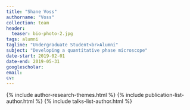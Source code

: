 ```yaml
---
title: "Shane Voss"
authorname: "Voss"
collection: team
header:
  teaser: bio-photo-2.jpg
tags: alumni
tagline: "Undergraduate Student<br>Alumni"
subject: "Developing a quantitative phase microscope"
date-start: 2019-02-01
date-end: 2019-05-31
googlescholar: 
email: 
cv: 
---
```


<p align= "justify">

{% include author-research-themes.html %}
{% include publication-list-author.html %}
{% include talks-list-author.html %}
